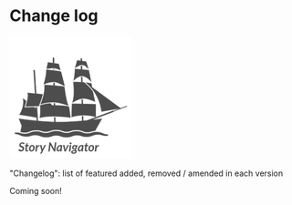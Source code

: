 Change log
=======

![](../../doc/widgets/images/storynavigator_logo_small.png)

"Changelog": list of featured added, removed / amended in each version

Coming soon!
